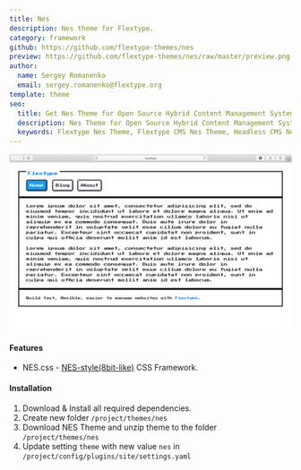 ```yaml
---
title: Nes
description: Nes theme for Flextype.
category: framework
github: https://github.com/flextype-themes/nes
preview: https://github.com/flextype-themes/nes/raw/master/preview.png
author:
  name: Sergey Romanenko
  email: sergey.romanenko@flextype.org
template: theme
seo:
  title: Get Nes Theme for Open Source Hybrid Content Management System
  description: Nes Theme for Open Source Hybrid Content Management System.
  keywords: Flextype Nes Theme, Flextype CMS Nes Theme, Headless CMS Nes Theme, Download Flat File CMS Nes Theme, Download Flat File Content Management System Nes Theme, Download PHP CMS Nes Theme, Nes, Theme, Content, Management, System, PHP, CMS
---
```


![Nes](https://github.com/flextype-themes/nes/raw/master/preview.png)

#### Features

* NES.css - [NES-style(8bit-like)](https://github.com/nostalgic-css/NES.css) CSS Framework.

#### Installation

1. Download & Install all required dependencies.
2. Create new folder `/project/themes/nes`
3. Download NES Theme and unzip theme to the folder `/project/themes/nes`
4. Update setting `theme` with new value `nes` in `/project/config/plugins/site/settings.yaml`
